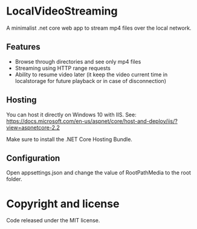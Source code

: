 # LocalVideoStreaming
A minimalist .net core web app to stream mp4 files over the local network.

## Features
- Browse through directories and see only mp4 files
- Streaming using HTTP range requests
- Ability to resume video later (it keep the video current time in localstorage for future playback or in case of disconnection)

## Hosting
You can host it directly on Windows 10 with IIS. See:
https://docs.microsoft.com/en-us/aspnet/core/host-and-deploy/iis/?view=aspnetcore-2.2

Make sure to install the .NET Core Hosting Bundle.

## Configuration
Open appsettings.json and change the value of RootPathMedia to the root folder.

# Copyright and license
Code released under the MIT license.